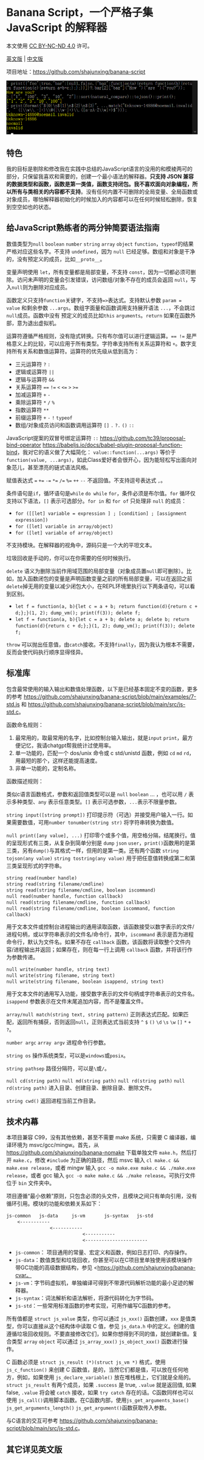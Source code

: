 # Banana Script，一个严格子集 JavaScript 的解释器

本文使用 [CC BY-NC-ND 4.0](https://creativecommons.org/licenses/by-nc-nd/4.0/) 许可。

[英文版](README.md) | [中文版](README_zhCN.md)

项目地址：<https://github.com/shajunxing/banana-script>

![REPL](screenshot3.png "REPL")

## 特色

我的目标是剔除和修改我在实践中总结的JavaScript语言的没用的和模棱两可的部分，只保留我喜欢和需要的，创建一个最小语法的解释器。**只支持 JSON 兼容的数据类型和函数，函数是第一类值，函数支持闭包。我不喜欢面向对象编程，所以所有与类相关的内容都不支持**。没有任何内置不可删除的全局变量、全局函数或对象成员，哪怕解释器初始化的时候加入的内容都可以在任何时候轻松删除，恢复到空空如也的状态。

## 给JavaScript熟练者的两分钟简要语法指南

数值类型为`null` `boolean` `number` `string` `array` `object` `function`，`typeof`的结果严格对应这些名字。不支持 `undefined`，因为 `null` 已经足够。数组和对象是干净的，没有预定义的成员，比如`__proto__`。

变量声明使用 `let`，所有变量都是局部变量，不支持 `const`，因为一切都必须可删除。访问未声明的变量会引发错误，访问数组/对象不存在的成员会返回 `null`，写入`null`则为删除对应成员。

函数定义只支持`function`关键字，不支持`=>`表达式。支持默认参数 `param = value` 和剩余参数 `...args`。数组字面量和函数调用支持展开语法 `...`，不会跳过`null`成员。函数中没有 预定义的成员比如`this` `arguments`。`return` 如果在函数外部，意为退出虚拟机。

运算符遵循严格规则，没有隐式转换。只有布尔值可以进行逻辑运算。`== !=` 是严格意义上的比较，可以应用于所有类型。字符串支持所有关系运算符和 `+`。数字支持所有关系和数值运算符。运算符的优先级从低到高为：

- 三元运算符 `?` `:`
- 逻辑或运算符 `||`
- 逻辑与运算符 `&&`
- 关系运算符 `==` `!=` `<` `<=` `>` `>=`
- 加减运算符 `+` `-`
- 乘除运算符 `*` `/` `%`
- 指数运算符 `**`
- 前缀运算符 `+` `-` `!` `typeof`
- 数组/对象成员访问和函数调用运算符 `[]` `.` `?.` `()` `::`

JavaScript提案的双冒号绑定运算符 `::` <https://github.com/tc39/proposal-bind-operator> <https://babeljs.io/docs/babel-plugin-proposal-function-bind>，我对它的语义做了大幅简化： `value::function(...args)` 等价于 `function(value, ...args)`，如此Class爱好者会很开心，因为能轻松写出面向对象范儿，甚至漂亮的链式语法风格。

赋值表达式 `=` `+=` `-=` `*=` `/=` `%=` `++` `--` 不返回值。不支持逗号表达式 `,`。

条件语句是`if`，循环语句是`while` `do while` `for`，条件必须是布尔值。`for` 循环仅支持以下语法，`[]` 表示可选部分。`for in` 和 `for of` 只处理非 `null` 的成员：

- `for ([[let] variable = expression ] ; [condition] ; [assignment expression])`
- `for ([let] variable in array/object)`
- `for ([let] variable of array/object)`

不支持模块。在解释器的视角中，源码只是一个大的平坦文本。

垃圾回收是手动的，你可以在你需要的任何时候执行。

`delete` 语义为删除当前作用域范围的局部变量（对象成员置`null`即可删除）。比如，加入函数闭包的变量是声明函数变量之前的所有局部变量，可以在返回之前`delete`掉无用的变量以减少闭包大小，在REPL环境里执行以下两条语句，可以看到区别。

- `let f = function(a, b){let c = a + b; return function(d){return c + d;};}(1, 2); dump_vm(); print(f(3)); delete f;`
- `let f = function(a, b){let c = a + b; delete a; delete b; return function(d){return c + d;};}(1, 2); dump_vm(); print(f(3)); delete f;`

`throw` 可以抛出任意值，由`catch`接收。不支持`finally`，因为我认为根本不需要，反而会使代码执行顺序显得怪异。

## 标准库

包含最常使用的输入输出和数值处理函数，以下是已经基本固定不变的函数，更多的参考 <https://github.com/shajunxing/banana-script/blob/main/examples/7-std.js> 和 <https://github.com/shajunxing/banana-script/blob/main/src/js-std.c>。

函数命名规则：

1. 最常用的，取最常用的名字，比如控制台输入输出，就是`input` `print`，最方便记忆，我请chatgpt帮我统计过使用率。
2. 单一功能的，匹配一个 dos/unix 命令或 c std/unistd 函数，例如 `cd` `md` `rd`，用最短的那个，这样还能提高速度。
3. 非单一功能的，定制名称。

函数描述规则：

类似c语言函数格式，参数和返回值类型可以是 `null` `boolean` ... ，也可以用 `/` 表示多种类型、`any` 表示任意类型。`[]` 表示可选参数，`...`表示不限量参数。

`string input([string prompt])` 打印提示符（可选）并接受用户输入一行。如果需要数值，可用`number tonumber(string str)` 将字符串转换为数值。

`null print([any value], ...)` 打印零个或多个值，用空格分隔，结尾换行。值的呈现形式有三类，从复杂到简单分别是 `dump` `json` `user`，`print()`函数用的是第三类，另有`dump()`与其格式一样，但用的是第一类。还有两个函数 `string tojson(any value)` `string tostring(any value)` 用于把任意值转换成第二和第三类呈现形式的字符串。

```
string read(number handle)
string read(string filename/cmdline)
string read(string filename/cmdline, boolean iscommand)
null read(number handle, function callback)
null read(string filename/cmdline, function callback)
null read(string filename/cmdline, boolean iscommand, function callback)
```

用于文本文件或控制台进程输出的通用读取函数，该函数接受以数字表示的文件/进程句柄，或以字符串表示的文件名/命令行，其中，`iscommand` 表示是否为进程命令行，默认为文件名。如果不存在 `callback` 函数，该函数将读取整个文件内容/进程输出并返回；如果存在，则在每一行上调用 `callback` 函数，并将该行作为参数传递。

```
null write(number handle, string text)
null write(string filename, string text)
null write(string filename, boolean isappend, string text)
```

用于文本文件的通用写入功能，接受数字表示的文件句柄或字符串表示的文件名。`isappend` 参数表示在文件末尾追加内容，而不是覆盖文件。

`array/null match(string text, string pattern)` 正则表达式匹配。如果匹配，返回所有捕获，否则返回`null`，正则表达式当前支持 `^` `$` `()` `\d` `\s` `\w` `[]` `*` `+` `?`。

`number argc` `array argv` 进程命令行参数。

`string os` 操作系统类型，可以是`windows`或`posix`。

`string pathsep` 路径分隔符，可以是`\`或`/`。

`null cd(string path)` `null md(string path)` `null rd(string path)` `null rd(string path)` 进入目录、创建目录、删除目录、删除文件。

`string cwd()` 返回进程当前工作目录。

## 技术内幕

本项目兼容 C99，没有其他依赖，甚至不需要 make 系统，只需要 C 编译器，编译环境为 msvc/gcc/mingw。首先，从 <https://github.com/shajunxing/banana-nomake> 下载单独文件 `make.h`，然后打开 `make.c`，修改 `#include` 为正确的路径，然后 msvc 输入 `cl make.c && make.exe release`，或者 mingw 输入 `gcc -o make.exe make.c && ./make.exe release`，或者 gcc 输入 `gcc -o make make.c && ./make release`。可执行文件位于 `bin` 文件夹中。

项目遵循“最小依赖”原则，只包含必须的头文件，且模块之间只有单向引用，没有循环引用。模块的功能和依赖关系如下：

```
js-common   js-data     js-vm       js-syntax   js-std
    <-----------
                <-----------
                            <-----------
                            <-----------------------
```

- `js-common`： 项目通用的常量、宏定义和函数，例如日志打印、内存操作。
- `js-data`：数值类型和垃圾回收，你甚至可以在C项目里单独使用该模块操作带GC功能的高级数据结构，参见 <https://github.com/shajunxing/banana-cvar。
- `js-vm`：字节码虚拟机，单独编译可得到不带源代码解析功能的最小足迹的解释器。
- `js-syntax`：词法解析和语法解析，将源代码转化为字节码。
- `js-std`：一些常用标准函数的参考实现，可用作编写C函数的参考。

所有值都是 `struct js_value` 类型，你可以通过 `js_xxx()` 函数创建，`xxx` 是值类型，你可以直接从这个结构体中读取 C 值，参见 `js_data.h` 中的定义。创建的值遵循垃圾回收规则。不要直接修改它们，如果你想得到不同的值，就创建新值。复合类型 `array` `object` 可以通过 `js_array_xxx()` `js_object_xxx()` 函数进行操作。

C 函数必须是 `struct js_result (*)(struct js_vm *)` 格式，使用 `js_c_function()` 来创建 C 函数值，是的，当然它们都是值，可以放在任何地方，例如，如果使用 `js_declare_variable()` 放在堆栈根上，它们就是全局的。`struct js_result` 有两个成员，如果 `.success` 是 true, `.value` 就是返回值, 如果 false, `.value` 将会被 `catch` 接收，如果 `try catch` 存在的话。C函数同样也可以使用 `js_call()`调用脚本函数。在C函数内部，使用`js_get_arguments_base()` `js_get_arguments_length()` `js_get_argument()`函数获取传入参数。

与C语言的交互可参考 <https://github.com/shajunxing/banana-script/blob/main/src/js-std.c>。

## 其它详见英文版

